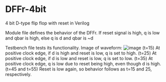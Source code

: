 # DFFr-4bit
4 bit D-type flip flop with reset in Verilog

Module file defines the behavior of the DFFr.
If reset signal is high, q is low and qbar is high, else q is d and qbar is ~d

Testbench file tests its functionality.
Image of waveform:
![image](https://github.com/rafaelpinheiro32/DFFr-4bit/assets/151592512/0a352073-6462-45b9-adbf-107e94dfc7b6)
(t=15) At positive clock edge, if d is high and reset is low, q is set to high.
(t=25) At positive clock edge, if d is low and reset is low, q is set to low.
(t=35) At positive clock edge, q is low due to reset being high, even though d is high.
(t=45 and t=55) Reset is low again, so behavior follows as t=15 and 25, respectively.
